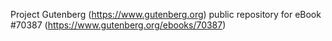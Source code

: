 Project Gutenberg (https://www.gutenberg.org) public repository for
eBook #70387 (https://www.gutenberg.org/ebooks/70387)
